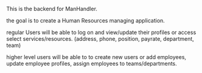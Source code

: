 This is the backend for ManHandler.

the goal is to create a Human Resources managing application.

regular Users will be able to log on and view/update their profiles or access select services/resources. (address, phone, position, payrate, department, team)

higher level users will be able to to create new users or add employees, update employee profiles, assign employees to teams/departments.
